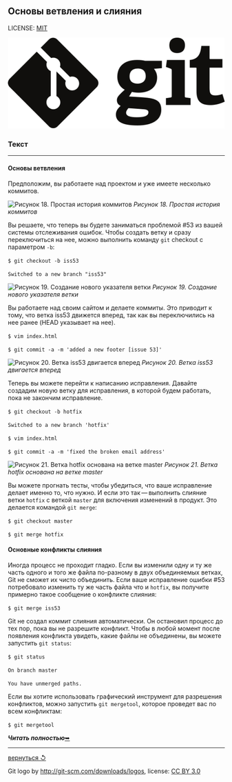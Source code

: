 ## Основы ветвления и слияния

LICENSE: [MIT](../license.md)

![git-logo](../assets/logo.svg)

### **Текст**

---

#### Основы ветвления

Предположим, вы работаете над проектом и уже имеете несколько коммитов.

![Рисунок 18. Простая история коммитов](https://git-scm.com/book/en/v2/images/basic-branching-1.png)
*Рисунок 18. Простая история коммитов*

Вы решаете, что теперь вы будете заниматься проблемой #53 из вашей системы отслеживания ошибок. Чтобы создать ветку и сразу переключиться на нее, можно выполнить команду `git` checkout с параметром `-b`:

`$ git checkout -b iss53`

`Switched to a new branch "iss53"`

![Рисунок 19. Создание нового указателя ветки](https://git-scm.com/book/en/v2/images/basic-branching-2.png)
*Рисунок 19. Создание нового указателя ветки*

Вы работаете над своим сайтом и делаете коммиты. Это приводит к тому, что ветка iss53 движется вперед, так как вы переключились на нее ранее (HEAD указывает на нее).

`$ vim index.html`

`$ git commit -a -m 'added a new footer [issue 53]'`

![Рисунок 20. Ветка iss53 двигается вперед](https://git-scm.com/book/en/v2/images/basic-branching-3.png)
*Рисунок 20. Ветка iss53 двигается вперед*

Теперь вы можете перейти к написанию исправления. Давайте создадим новую ветку для исправления, в которой будем работать, пока не закончим исправление.

`$ git checkout -b hotfix`

`Switched to a new branch 'hotfix'`

`$ vim index.html`

`$ git commit -a -m 'fixed the broken email address'`

![Рисунок 21. Ветка hotfix основана на ветке master](https://git-scm.com/book/en/v2/images/basic-branching-4.png)
*Рисунок 21. Ветка hotfix основана на ветке master*

Вы можете прогнать тесты, чтобы убедиться, что ваше исправление делает именно то, что нужно. И если это так — выполнить слияние ветки `hotfix` с веткой `master` для включения изменений в продукт. Это делается командой `git merge`:

`$ git checkout master`

`$ git merge hotfix`

#### Основные конфликты слияния

Иногда процесс не проходит гладко. Если вы изменили одну и ту же часть одного и того же файла по-разному в двух объединяемых ветках, Git не сможет их чисто объединить. Если ваше исправление ошибки #53 потребовало изменить ту же часть файла что и `hotfix`, вы получите примерно такое сообщение о конфликте слияния:

`$ git merge iss53`

Git не создал коммит слияния автоматически. Он остановил процесс до тех пор, пока вы не разрешите конфликт. Чтобы в любой момент после появления конфликта увидеть, какие файлы не объединены, вы можете запустить `git status`:

`$ git status`

`On branch master`

`You have unmerged paths.`

Если вы хотите использовать графический инструмент для разрешения конфликтов, можно запустить `git mergetool`, которое проведет вас по всем конфликтам:

`$ git mergetool`

***Читать полностью***[&#10149;](https://git-scm.com/book/ru/v2/%D0%92%D0%B5%D1%82%D0%B2%D0%BB%D0%B5%D0%BD%D0%B8%D0%B5-%D0%B2-Git-%D0%9E%D1%81%D0%BD%D0%BE%D0%B2%D1%8B-%D0%B2%D0%B5%D1%82%D0%B2%D0%BB%D0%B5%D0%BD%D0%B8%D1%8F-%D0%B8-%D1%81%D0%BB%D0%B8%D1%8F%D0%BD%D0%B8%D1%8F)

---

[вернуться &#8634;](../core/branching.md)

Git logo by http://git-scm.com/downloads/logos,
license: [CC BY 3.0](https://creativecommons.org/licenses/by/3.0/)